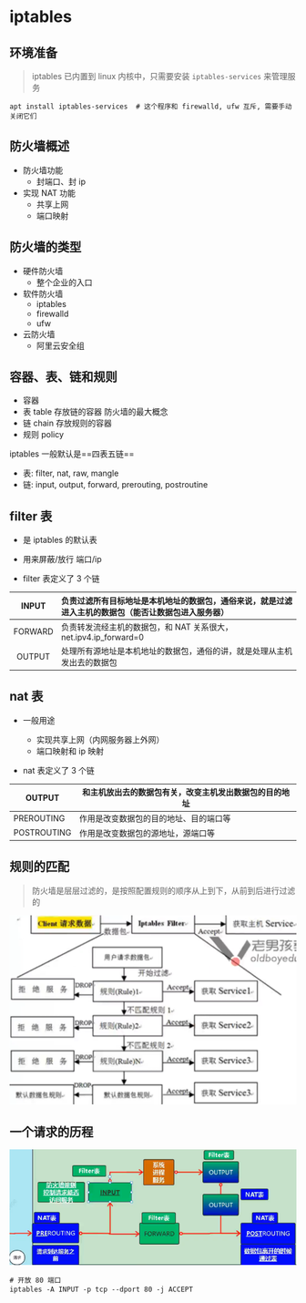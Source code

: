 # iptables

## 环境准备

> iptables 已内置到 linux 内核中，只需要安装 `iptables-services` 来管理服务

`apt install iptables-services  # 这个程序和 firewalld, ufw 互斥, 需要手动关闭它们`

## 防火墙概述

- 防火墙功能
  - 封端口、封 ip
- 实现 NAT 功能
  - 共享上网
  - 端口映射

## 防火墙的类型

- 硬件防火墙
  - 整个企业的入口
- 软件防火墙
  - iptables
  - firewalld
  - ufw
- 云防火墙
  - 阿里云安全组

## 容器、表、链和规则

- 容器
- 表 table
	存放链的容器
	防火墙的最大概念
- 链 chain
	存放规则的容器
- 规则 policy

iptables 一般默认是==四表五链==
- 表: filter, nat, raw, mangle
- 链: input, output, forward, prerouting, postroutine

## filter 表

- 是 iptables 的默认表
- 用来屏蔽/放行 端口/ip

- filter 表定义了 3 个链

|  INPUT  | 负责过滤所有目标地址是本机地址的数据包，通俗来说，就是过滤进入主机的数据包（能否让数据包进入服务器） |
| :-----: | :------------------------------------------------- |
| FORWARD | 负责转发流经主机的数据包，和 NAT 关系很大，net.ipv4.ip_forward=0      |
| OUTPUT  | 处理所有源地址是本机地址的数据包，通俗的讲，就是处理从主机发出去的数据包               |

## nat 表

- 一般用途
	- 实现共享上网（内网服务器上外网）
	- 端口映射和 ip 映射

- nat 表定义了 3 个链

| OUTPUT      | 和主机放出去的数据包有关，改变主机发出数据包的目的地址 |
| ----------- | --------------------------- |
| PREROUTING  | 作用是改变数据包的目的地址、目的端口等         |
| POSTROUTING | 作用是改变数据包的源地址，源端口等           |

## 规则的匹配

> 防火墙是层层过滤的，是按照配置规则的顺序从上到下，从前到后进行过滤的

![](assets/Pasted%20image%2020240716162017.png)

## 一个请求的历程

![](assets/Pasted%20image%2020240716165857.png)


```shell
# 开放 80 端口
iptables -A INPUT -p tcp --dport 80 -j ACCEPT
```